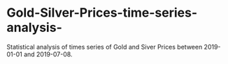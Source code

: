 # Gold-Silver-Prices-time-series-analysis-
Statistical analysis of times series of Gold and Siver Prices between 2019-01-01 and 2019-07-08.
